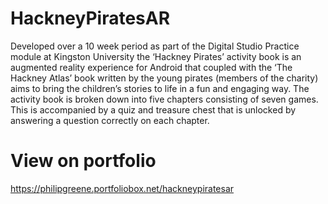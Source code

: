 # HackneyPiratesAR
Developed over a 10 week period as part of the Digital Studio Practice module at Kingston University the ‘Hackney Pirates’ activity book is an augmented reality experience for Android that coupled with the ‘The Hackney Atlas’ book written by the young pirates (members of the charity) aims to bring the children’s stories to life in a fun and engaging way.  The activity book is broken down into five chapters consisting of seven games. This is accompanied by a quiz and treasure chest that is unlocked by answering a question correctly on each chapter.

# View on portfolio
https://philipgreene.portfoliobox.net/hackneypiratesar
